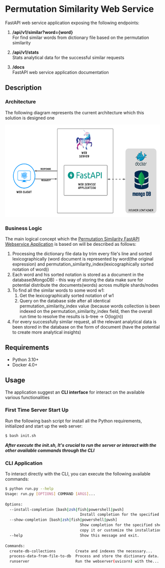 # Permutation Similarity Web Service

FastAPI web service application exposing the following endpoints:

1. <b>/api/v1/similar?word={word}</b><br>
For find similar words from dictionary file based on the permutation similarity

2. <b>/api/v1/stats</b><br>
Stats analytical data for the successful similar requests

3. <b>/docs</b><br>
FastAPI web service application documentation 

## Description

### Architecture

The following diagram represents the current architecture which this solution is designed one

<img src="./resources/architecture_diagram.png" width="600" height="300">
<br>

### Business Logic

The main logical concept which the [Permutation Similarity FastAPI Webservice Application](https://fastapi.tiangolo.com/) 
is based on will be described as follows:
  
1. Processing the dictionary file data by trim every file's line and sorted lexicographically (word document is 
represented by word(the original expression) and permutation_similarity_index(lexicographically sorted notation of word))
2. Each word and his sorted notation is stored as a document in the database(MongoDB) - this way of storing the data make
sure for potential distribute the documents(words) across multiple shards/nodes
3. To find all the similar words to some word w1:
    1. Get the lexicographically sorted notation of w1
    2. Query on the database side after all identical permutation_similarity_index value (because words collection is been
   indexed on the permutation_similarity_index field, then the overall run time to resolve the results is b-tree -> O(log(n))
4. For every successfully similar request, all the relevant analytical data is been stored in the database on the form of document (have the potential
to create more analytical insights)

## Requirements

- Python 3.10+
- Docker 4.0+

## Usage

The application suggest an **CLI interface** for interact on the available various functionalities

### First Time Server Start Up

Run the following bash script for install all the Python requirements, initialized and start up the web server:
```bash
$ bash init.sh
```
***After execute the init.sh, It's crucial to run the server or interact with the other available commands through the CLI***


### CLI Application
To interact directly with the CLI, you can execute the following available commands:
```bash
$ python run.py --help
Usage: run.py [OPTIONS] COMMAND [ARGS]...

Options:
  --install-completion [bash|zsh|fish|powershell|pwsh]
                                  Install completion for the specified shell.
  --show-completion [bash|zsh|fish|powershell|pwsh]
                                  Show completion for the specified shell, to
                                  copy it or customize the installation.
  --help                          Show this message and exit.

Commands:
  create-db-collections         Create and indexes the necessary...
  process-data-from-file-to-db  Process and store the dictionary data...
  runserver                     Run the webserver(uvicorn) with the...
```